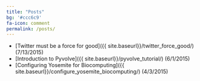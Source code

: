 ```yaml
---
title: "Posts"
bg: '#ccc6c9'
fa-icon: comment
permalink: /posts/
---
```


* [Twitter must be a force for good]({{ site.baseurl}}/twitter_force_good/) (7/13/2015)
* [Introduction to Pyvolve]({{ site.baseurl}}/pyvolve_tutorial/) (6/1/2015)
* [Configuring Yosemite for Biocomputing]({{ site.baseurl}}/configure_yosemite_biocomputing/) (4/3/2015)

